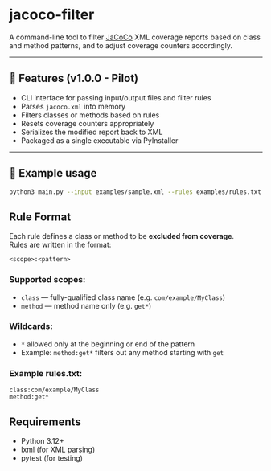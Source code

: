 # jacoco-filter

A command-line tool to filter [JaCoCo](https://www.jacoco.org/jacoco/) XML coverage reports based on class and method patterns, and to adjust coverage counters accordingly.

---

## 🚀 Features (v1.0.0 - Pilot)

- CLI interface for passing input/output files and filter rules
- Parses `jacoco.xml` into memory
- Filters classes or methods based on rules
- Resets coverage counters appropriately
- Serializes the modified report back to XML
- Packaged as a single executable via PyInstaller

---

## 🧪 Example usage

```bash
python3 main.py --input examples/sample.xml --rules examples/rules.txt --output output.xml
```

## Rule Format

Each rule defines a class or method to be **excluded from coverage**.  
Rules are written in the format:

```text
<scope>:<pattern>
```

### Supported scopes:
- `class` — fully-qualified class name (e.g. `com/example/MyClass`)
- `method` — method name only (e.g. `get*`)

### Wildcards:
- `*` allowed only at the beginning or end of the pattern
- Example: `method:get*` filters out any method starting with `get`

### Example rules.txt:
```text
class:com/example/MyClass
method:get*
```

## Requirements

- Python 3.12+
- lxml (for XML parsing)
- pytest (for testing)